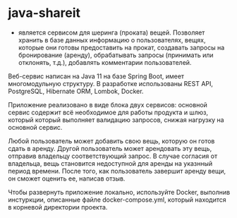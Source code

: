 # java-shareit
- является сервисом для шеринга (проката) вещей. Позволяет хранить в базе данных информацию о пользователях, вещях, которые они готовы предоставить на прокат, создавать запросы на бронирование (аренду), обрабатывать запросы (принимать или отклонять, т.д.), добавлять комментарии пользователей.

Веб-сервис написан на Java 11 на базе Spring Boot, имеет многомодульную структуру. В разработке использованы REST API, PostgreSQL, Hibernate ORM, Lombok, Docker.

Приложение реализовано в виде блока двух сервисов: основной сервис содержит всё необходимое для работы продукта и шлюз, который который выполняет валидацию запросов, снижая нагрузку на основной сервис.

Любой пользователь может добавить свою вещь, которую он готов сдать в аренду. Другой пользователь может арендовать эту вещь, отправив владельцу соответствующий запрос. В случае согласия от владельца, вещь становится недоступной для аренды на указнный период времени. После того, как пользователь завершит аренду вещи, он сможет оценить ее, написав отзыв.

Чтобы развернуть приложение локально, используйте Docker, выполнив инстуркции, описанные файле docker-compose.yml, который находится в корневой директории проекта.

